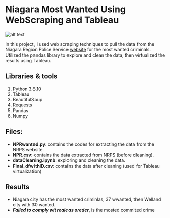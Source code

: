 # Niagara Most Wanted Using WebScraping and Tableau

![alt text](https://github.com/withabubaker/NiagaraWanted-WebScraping-Tableau/blob/main/img/NRPS-Wanted-logo.jpg)

In this project, I used web scraping techniques to pull the data from the Niagara Region Police Service [website](https://www.niagarapolice.ca/en/news-and-events/Niagara-s-Wanted.aspx) for the most wanted criminals.
Utilized the pandas library to explore and clean the data, then virtualized the results using Tableau. 

## Libraries & tools
1. Python 3.8.10
2. Tableau
3. BeautifulSoup
4. Requests
5. Pandas
6. Numpy

## Files:
- **NPRwanted.py**: contains the codes for extracting the data from the NRPS website.
- **NPR.csv**: contains the data extracted from NRPS (before cleaning).
- **dataCleaning.ipynb**: exploring and cleaning the data.
- **Final_dfwithID.csv**: contains the data after cleaning (used for Tableau virtualization)


## Results

- Niagara city has the most wanted criminlas, 37 wwanted, then Welland city with 30 wanted.
- ***Failed to comply wit realeas oreder***, is the mosted commited crime




